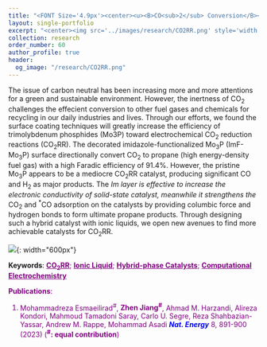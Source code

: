 ```yaml
---
title: "<FONT Size='4.9px'><center><u><B>CO<sub>2</sub> Conversion</B></u></center></FONT>"
layout: single-portfolio
excerpt: "<center><img src='../images/research/CO2RR.png' style='width:200px;' alt=''></center>"
collection: research
order_number: 60
author_profile: true
header: 
  og_image: "/research/CO2RR.png"
---
```

The issue of carbon neutral has been increasing more and more attentions for a green and sustainable environment. However, the inertness of CO<sub>2</sub> challenges the effecient conversion to other fuel gases and chemicals for recycling in our daily industries and lives. Through our efforts, we found the surface coating techniques will greatly increase the efficiency of trimolybdenum phosphides (Mo3P) toward electrochemical CO<sub>2</sub> reduction reactions (CO<sub>2</sub>RR). The decorated imidazole-functionalized Mo<sub>3</sub>P (ImF-Mo<sub>3</sub>P) surface directionally convert CO<sub>2</sub> to propane (high energy-density fuel gas) with a high Faradic efficiency of 91.4%. However, the pristine Mo<sub>3</sub>P appears to be a mediocre CO<sub>2</sub>RR catalyst, producing significant CO and H<sub>2</sub> as major products. The <sup>*</sup>Im layer is effective to increase the electronic conductivity of solid-state catalyst, meanwhile it strengthens the <sup>*</sup>CO<sub>2</sub> and <sup>*</sup>CO adsorption on the catalysts by providing columbic force and hydrogen bonds to form ultimate propane products. Through designing such a hybrid catalyst with ionic liquids, we open new avenues to find more achievable catalysts for CO<sub>2</sub>RR. 

![]({{site.baseurl}}/images/research/sub/CO2-conversion-sub.png){: width="600px"}

**Keywords**: <FONT Color='purple'><u><B>CO<sub>2</sub>RR</B></u>; <u><B>Ionic Liquid</B></u>; <u><B>Hybrid-phase Catalysts</B></u>; <u><B>Computational Electrochemistry</B></u>

**Publications**: 
1. Mohammadreza Esmaeilirad<sup>#</sup>, **Zhen Jiang<sup>#</sup>**, Ahmad M. Harzandi, Alireza Kondori, Mahmoud Tamadoni Saray, Carlo U. Segre, Reza Shahbazian-Yassar, Andrew M. Rappe, Mohammad Asadi <span style="color: blue"><i><B> Nat. Energy</B></i></span> 8, 891-900 (2023) (**<sup>#</sup>: equal contribution**) 


